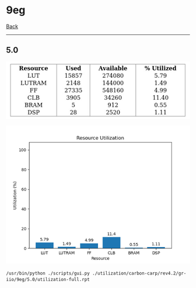 # 9eg

[Back](<../rev4.2.md>)

---

## 5.0

<p align="center">
	<img src="../../../../../images/carbon-carp/rev4.2/gr-iio/9eg/5.0/table.jpg" />
</p>

<p align="center">
	<img src="../../../../../images/carbon-carp/rev4.2/gr-iio/9eg/5.0/graph.png" />
</p>

`/usr/bin/python ./scripts/gui.py ./utilization/carbon-carp/rev4.2/gr-iio/9eg/5.0/utilization-full.rpt`

